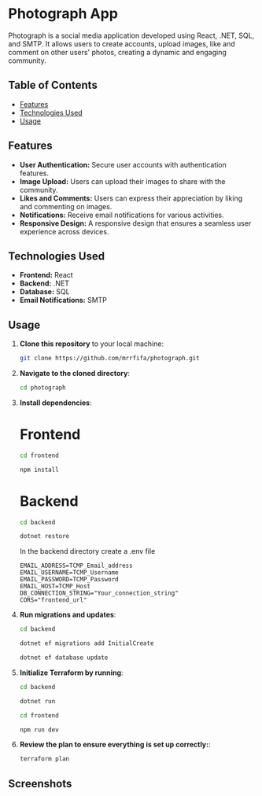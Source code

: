 
# Photograph App

Photograph is a social media application developed using React, .NET, SQL, and SMTP. It allows users to create accounts, upload images, like and comment on other users' photos, creating a dynamic and engaging community.

## Table of Contents

- [Features](#features)
- [Technologies Used](#technologies_used)
- [Usage](#usage)
## Features

- **User Authentication:** Secure user accounts with authentication features.
- **Image Upload:** Users can upload their images to share with the community.
- **Likes and Comments:** Users can express their appreciation by liking and commenting on images.
- **Notifications:** Receive email notifications for various activities.
- **Responsive Design:** A responsive design that ensures a seamless user experience across devices.


## Technologies Used

- **Frontend:** React
- **Backend:** .NET
- **Database:** SQL
- **Email Notifications:** SMTP


## Usage

1. **Clone this repository** to your local machine:

    ```bash
    git clone https://github.com/mrrfifa/photograph.git
    ```

2. **Navigate to the cloned directory**:

    ```bash
    cd photograph
    ```

3. **Install dependencies**:

    # Frontend 
    ```bash
    cd frontend
    ```
    ```bash
    npm install
    ```

    # Backend
    ```bash
    cd backend
    ```
    ```bash
    dotnet restore
    ```
    In the backend directory create a .env file
    ```hcl
    EMAIL_ADDRESS=TCMP_Email_address
    EMAIL_USERNAME=TCMP_Username
    EMAIL_PASSWORD=TCMP_Password
    EMAIL_HOST=TCMP_Host
    DB_CONNECTION_STRING="Your_connection_string"
    CORS="frontend_url"
    ```

4. **Run migrations and updates**:

    ```bash
    cd backend
    ```
    ```bash
    dotnet ef migrations add InitialCreate
    ```
    ```bash
    dotnet ef database update
    ```
    

5. **Initialize Terraform by running**:
    
    ```bash
    cd backend
    ```
    ```bash
    dotnet run
    ```
    
    ```bash
    cd frontend
    ```
    ```bash
    npm run dev
    ```

6. **Review the plan to ensure everything is set up correctly:**:
      ```bash
    terraform plan
    ```
## Screenshots


